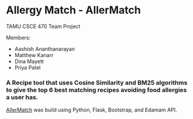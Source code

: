 # Allergy Match - AllerMatch

TAMU CSCE 470 Team Project

Members:
* Aashish Ananthanarayan
* Matthew Kanarr
* Dina Mayett
* Priya Patel

### A Recipe tool that uses **Cosine Similarity** and **BM25 algorithms** to give the top 6 best matching recipes avoiding food allergies a user has. 


[AllerMatch](http://pyrate.pythonanywhere.com) was build using Python, Flask, Bootstrap, and Edamam API. 
